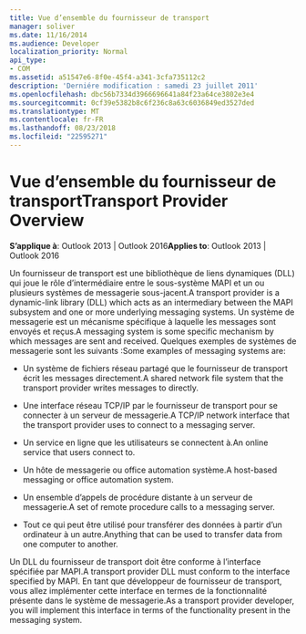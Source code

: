 ```yaml
---
title: Vue d’ensemble du fournisseur de transport
manager: soliver
ms.date: 11/16/2014
ms.audience: Developer
localization_priority: Normal
api_type:
- COM
ms.assetid: a51547e6-8f0e-45f4-a341-3cfa735112c2
description: 'Derniére modification : samedi 23 juillet 2011'
ms.openlocfilehash: dbc56b7334d3966696641a84f23a64ce3802e3e4
ms.sourcegitcommit: 0cf39e5382b8c6f236c8a63c6036849ed3527ded
ms.translationtype: MT
ms.contentlocale: fr-FR
ms.lasthandoff: 08/23/2018
ms.locfileid: "22595271"
---
```

# <a name="transport-provider-overview"></a><span data-ttu-id="e7bd5-103">Vue d’ensemble du fournisseur de transport</span><span class="sxs-lookup"><span data-stu-id="e7bd5-103">Transport Provider Overview</span></span>

  
  
<span data-ttu-id="e7bd5-104">**S’applique à**: Outlook 2013 | Outlook 2016</span><span class="sxs-lookup"><span data-stu-id="e7bd5-104">**Applies to**: Outlook 2013 | Outlook 2016</span></span> 
  
<span data-ttu-id="e7bd5-105">Un fournisseur de transport est une bibliothèque de liens dynamiques (DLL) qui joue le rôle d’intermédiaire entre le sous-système MAPI et un ou plusieurs systèmes de messagerie sous-jacent.</span><span class="sxs-lookup"><span data-stu-id="e7bd5-105">A transport provider is a dynamic-link library (DLL) which acts as an intermediary between the MAPI subsystem and one or more underlying messaging systems.</span></span> <span data-ttu-id="e7bd5-106">Un système de messagerie est un mécanisme spécifique à laquelle les messages sont envoyés et reçus.</span><span class="sxs-lookup"><span data-stu-id="e7bd5-106">A messaging system is some specific mechanism by which messages are sent and received.</span></span> <span data-ttu-id="e7bd5-107">Quelques exemples de systèmes de messagerie sont les suivants :</span><span class="sxs-lookup"><span data-stu-id="e7bd5-107">Some examples of messaging systems are:</span></span>
  
- <span data-ttu-id="e7bd5-108">Un système de fichiers réseau partagé que le fournisseur de transport écrit les messages directement.</span><span class="sxs-lookup"><span data-stu-id="e7bd5-108">A shared network file system that the transport provider writes messages to directly.</span></span>
    
- <span data-ttu-id="e7bd5-109">Une interface réseau TCP/IP par le fournisseur de transport pour se connecter à un serveur de messagerie.</span><span class="sxs-lookup"><span data-stu-id="e7bd5-109">A TCP/IP network interface that the transport provider uses to connect to a messaging server.</span></span>
    
- <span data-ttu-id="e7bd5-110">Un service en ligne que les utilisateurs se connectent à.</span><span class="sxs-lookup"><span data-stu-id="e7bd5-110">An online service that users connect to.</span></span>
    
- <span data-ttu-id="e7bd5-111">Un hôte de messagerie ou office automation système.</span><span class="sxs-lookup"><span data-stu-id="e7bd5-111">A host-based messaging or office automation system.</span></span>
    
- <span data-ttu-id="e7bd5-112">Un ensemble d’appels de procédure distante à un serveur de messagerie.</span><span class="sxs-lookup"><span data-stu-id="e7bd5-112">A set of remote procedure calls to a messaging server.</span></span>
    
- <span data-ttu-id="e7bd5-113">Tout ce qui peut être utilisé pour transférer des données à partir d’un ordinateur à un autre.</span><span class="sxs-lookup"><span data-stu-id="e7bd5-113">Anything that can be used to transfer data from one computer to another.</span></span>
    
<span data-ttu-id="e7bd5-114">Un DLL du fournisseur de transport doit être conforme à l’interface spécifiée par MAPI.</span><span class="sxs-lookup"><span data-stu-id="e7bd5-114">A transport provider DLL must conform to the interface specified by MAPI.</span></span> <span data-ttu-id="e7bd5-115">En tant que développeur de fournisseur de transport, vous allez implémenter cette interface en termes de la fonctionnalité présente dans le système de messagerie.</span><span class="sxs-lookup"><span data-stu-id="e7bd5-115">As a transport provider developer, you will implement this interface in terms of the functionality present in the messaging system.</span></span>
  

